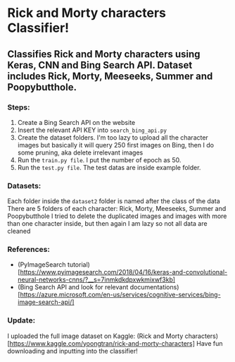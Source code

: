 # Rick and Morty characters Classifier!
## Classifies Rick and Morty characters using Keras, CNN and Bing Search API. Dataset includes Rick, Morty, Meeseeks, Summer and Poopybutthole.

### Steps:
1. Create a Bing Search API on the website
2. Insert the relevant API KEY into `search_bing_api.py`
3. Create the dataset folders. I'm too lazy to upload all the character images but basically it will query 250 first images on Bing, then I do some pruning, aka delete irrelevant images
4. Run the `train.py file`. I put the number of epoch as 50.
5. Run the `test.py file`. The test datas are inside example folder.

### Datasets:
Each folder inside the `dataset2` folder is named after the class of the data
There are 5 folders of each character: Rick, Morty, Meeseeks, Summer and Poopybutthole
I tried to delete the duplicated images and images with more than one character inside, but then again I am lazy so not all data are cleaned

### References:
* (PyImageSearch tutorial)[https://www.pyimagesearch.com/2018/04/16/keras-and-convolutional-neural-networks-cnns/?__s=7inmkdkdpxwkmixwf3kb]
* (Bing Search API and look for relevant documentations)[https://azure.microsoft.com/en-us/services/cognitive-services/bing-image-search-api/]

### Update:
I uploaded the full image dataset on Kaggle: (Rick and Morty characters)[https://www.kaggle.com/yoongtran/rick-and-morty-characters]
Have fun downloading and inputting into the classifier!
